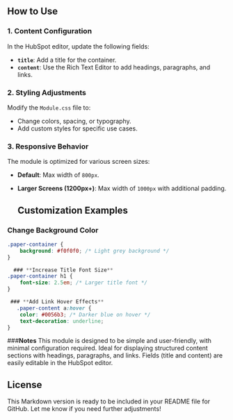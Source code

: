 ## **How to Use**

### **1. Content Configuration**
In the HubSpot editor, update the following fields:
- **`title`**: Add a title for the container.
- **`content`**: Use the Rich Text Editor to add headings, paragraphs, and links.

### **2. Styling Adjustments**
Modify the `Module.css` file to:
- Change colors, spacing, or typography.
- Add custom styles for specific use cases.

### **3. Responsive Behavior**
The module is optimized for various screen sizes:
- **Default**: Max width of `800px`.
- **Larger Screens (1200px+)**: Max width of `1000px` with additional padding.


  ## **Customization Examples**

### **Change Background Color**
```css
.paper-container {
    background: #f0f0f0; /* Light grey background */
}

  ### **Increase Title Font Size**
.paper-container h1 {
    font-size: 2.5em; /* Larger title font */
}

 ### **Add Link Hover Effects**
   .paper-content a:hover {
    color: #0056b3; /* Darker blue on hover */
    text-decoration: underline;
}
```
###**Notes**
This module is designed to be simple and user-friendly, with minimal configuration required.
Ideal for displaying structured content sections with headings, paragraphs, and links.
Fields (title and content) are easily editable in the HubSpot editor.


  ## **License**
  
This Markdown version is ready to be included in your README file for GitHub. Let me know if you need further adjustments!



  
